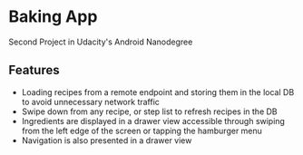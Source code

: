 # Baking App
Second Project in Udacity's Android Nanodegree

## Features
- Loading recipes from a remote endpoint and storing them in the local DB to avoid unnecessary network traffic
- Swipe down from any recipe, or step list to refresh recipes in the DB
- Ingredients are displayed in a drawer view accessible through swiping from the left edge of the screen or tapping the hamburger menu
- Navigation is also presented in a drawer view
